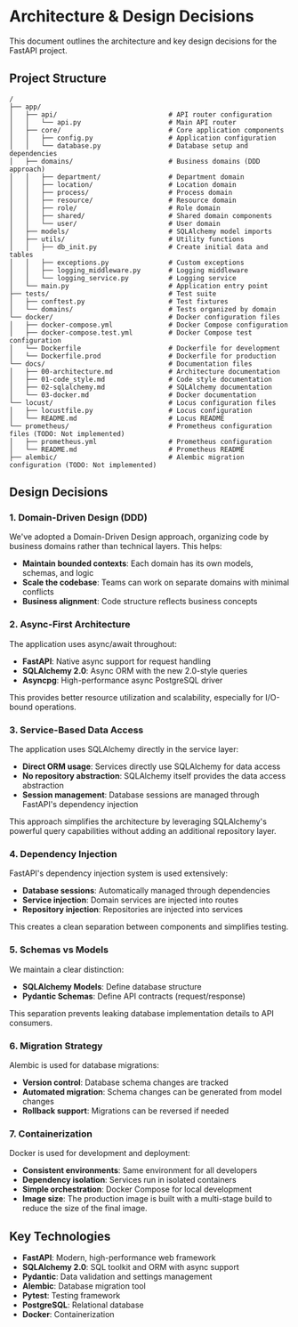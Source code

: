 # Architecture & Design Decisions

This document outlines the architecture and key design decisions for the FastAPI project.

## Project Structure

```
/
├── app/
│   ├── api/                            # API router configuration
│   │   └── api.py                      # Main API router
│   ├── core/                           # Core application components
│   │   ├── config.py                   # Application configuration
│   │   └── database.py                 # Database setup and dependencies
│   ├── domains/                        # Business domains (DDD approach)
│   │   ├── department/                 # Department domain
│   │   ├── location/                   # Location domain
│   │   ├── process/                    # Process domain
│   │   ├── resource/                   # Resource domain
│   │   ├── role/                       # Role domain
│   │   ├── shared/                     # Shared domain components
│   │   └── user/                       # User domain
│   ├── models/                         # SQLAlchemy model imports
│   ├── utils/                          # Utility functions
│   │   ├── db_init.py                  # Create initial data and tables
│   │   ├── exceptions.py               # Custom exceptions
│   │   ├── logging_middleware.py       # Logging middleware
│   │   └── logging_service.py          # Logging service
│   └── main.py                         # Application entry point
├── tests/                              # Test suite
│   ├── conftest.py                     # Test fixtures
│   └── domains/                        # Tests organized by domain
└── docker/                             # Docker configuration files
│   ├── docker-compose.yml              # Docker Compose configuration
│   ├── docker-compose.test.yml         # Docker Compose test configuration
│   └── Dockerfile                      # Dockerfile for development
│   └── Dockerfile.prod                 # Dockerfile for production
└── docs/                               # Documentation files
│   ├── 00-architecture.md              # Architecture documentation
│   ├── 01-code_style.md                # Code style documentation
│   ├── 02-sqlalchemy.md                # SQLAlchemy documentation
│   └── 03-docker.md                    # Docker documentation
└── locust/                             # Locus configuration files
│   ├── locustfile.py                   # Locus configuration
│   └── README.md                       # Locus README
└── prometheus/                         # Prometheus configuration files (TODO: Not implemented)
│   ├── prometheus.yml                  # Prometheus configuration
│   └── README.md                       # Prometheus README
├── alembic/                            # Alembic migration configuration (TODO: Not implemented)
```

## Design Decisions

### 1. Domain-Driven Design (DDD)

We've adopted a Domain-Driven Design approach, organizing code by business domains rather than technical layers. This helps:

- **Maintain bounded contexts**: Each domain has its own models, schemas, and logic
- **Scale the codebase**: Teams can work on separate domains with minimal conflicts
- **Business alignment**: Code structure reflects business concepts

### 2. Async-First Architecture

The application uses async/await throughout:

- **FastAPI**: Native async support for request handling
- **SQLAlchemy 2.0**: Async ORM with the new 2.0-style queries
- **Asyncpg**: High-performance async PostgreSQL driver

This provides better resource utilization and scalability, especially for I/O-bound operations.

### 3. Service-Based Data Access

The application uses SQLAlchemy directly in the service layer:

- **Direct ORM usage**: Services directly use SQLAlchemy for data access
- **No repository abstraction**: SQLAlchemy itself provides the data access abstraction
- **Session management**: Database sessions are managed through FastAPI's dependency injection

This approach simplifies the architecture by leveraging SQLAlchemy's powerful query capabilities without adding an additional repository layer.

### 4. Dependency Injection

FastAPI's dependency injection system is used extensively:

- **Database sessions**: Automatically managed through dependencies
- **Service injection**: Domain services are injected into routes
- **Repository injection**: Repositories are injected into services

This creates a clean separation between components and simplifies testing.

### 5. Schemas vs Models

We maintain a clear distinction:

- **SQLAlchemy Models**: Define database structure
- **Pydantic Schemas**: Define API contracts (request/response)

This separation prevents leaking database implementation details to API consumers.

### 6. Migration Strategy

Alembic is used for database migrations:

- **Version control**: Database schema changes are tracked
- **Automated migration**: Schema changes can be generated from model changes
- **Rollback support**: Migrations can be reversed if needed

### 7. Containerization

Docker is used for development and deployment:

- **Consistent environments**: Same environment for all developers
- **Dependency isolation**: Services run in isolated containers
- **Simple orchestration**: Docker Compose for local development
- **Image size**: The production image is built with a multi-stage build to reduce the size of the final image.

## Key Technologies

- **FastAPI**: Modern, high-performance web framework
- **SQLAlchemy 2.0**: SQL toolkit and ORM with async support
- **Pydantic**: Data validation and settings management
- **Alembic**: Database migration tool
- **Pytest**: Testing framework
- **PostgreSQL**: Relational database
- **Docker**: Containerization
